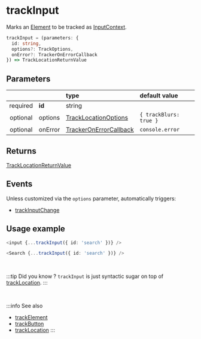 # trackInput

Marks an [Element](/tracking/core-concepts/elements.md#elements) to be tracked as [InputContext](/taxonomy/location-contexts/InputContext.md).

```typescript
trackInput = (parameters: {
  id: string,
  options?: TrackOptions,
  onError?: TrackerOnErrorCallback
}) => TrackLocationReturnValue
```

## Parameters
|          |         | type                                                                                   | default value
| :-:      | :--     | :--                                                                                    | :--           
| required | **id**  | string                                                                                 |
| optional | options | [TrackLocationOptions](/tracking/api-reference/interfaces/TrackLocationOptions.md)     | `{ trackBlurs: true }`
| optional | onError | [TrackerOnErrorCallback](/tracking/api-reference/interfaces/TrackerOnErrorCallback.md) | `console.error`

## Returns
[TrackLocationReturnValue](/tracking/api-reference/interfaces/TrackLocationReturnValue.md)

## Events
Unless customized via the `options` parameter, automatically triggers:

- [trackInputChange](/tracking/api-reference/event-trackers/trackInputChange.md)

## Usage example

```typescript jsx
<input {...trackInput({ id: 'search' })} />
```

```typescript jsx
<Search {...trackInput({ id: 'search' })} />
```

<br />

:::tip Did you know ?
`trackInput` is just syntactic sugar on top of [trackLocation](/tracking/api-reference/low-level/trackLocation.md).
:::

<br />


:::info See also
- [trackElement](/tracking/api-reference/location-trackers/trackElement.md)
- [trackButton](/tracking/api-reference/location-trackers/trackButton.md)
- [trackLocation](/tracking/api-reference/low-level/trackLocation.md)
:::
